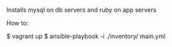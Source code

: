Installs mysql on db servers and ruby on app servers



How to:

$ vagrant up
$ ansible-playbook -i ./inventory/ main.yml

